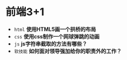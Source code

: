 # 前端3+1
- `html` **使用HTML5画一个拱桥的布局**
- `css` **使用css制作一个网球弹跳的动画**
- `js` **js字符串截取的方法有哪些？**
- `软技能` **如何面对领导强加给你的职责外的工作？**

